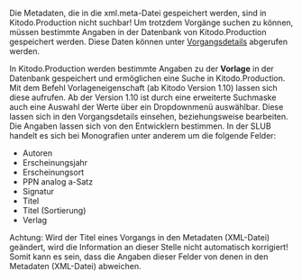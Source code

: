 Die Metadaten, die in die xml.meta-Datei gespeichert werden, sind in Kitodo.Production nicht suchbar! Um trotzdem Vorgänge suchen zu können, müssen bestimmte Angaben in der Datenbank von Kitodo.Production gespeichert werden. Diese Daten können unter [Vorgangsdetails](Vorgangsdetails) abgerufen werden.

In Kitodo.Production werden bestimmte Angaben zu der **Vorlage** in der Datenbank gespeichert und ermöglichen eine Suche in Kitodo.Production. Mit dem Befehl Vorlageneigenschaft (ab Kitodo Version 1.10) lassen sich diese aufrufen. Ab der Version 1.10 ist durch eine erweiterte Suchmaske auch eine Auswahl der Werte über ein Dropdownmenü auswählbar. Diese lassen sich in den Vorgangsdetails einsehen, beziehungsweise bearbeiten. Die Angaben lassen sich von den Entwicklern bestimmen. In der SLUB handelt es sich bei Monografien unter anderem um die folgende Felder:

* Autoren
* Erscheinungsjahr
* Erscheinungsort
* PPN analog a-Satz
* Signatur
* Titel
* Titel (Sortierung)
* Verlag

Achtung: Wird der Titel eines Vorgangs in den Metadaten (XML-Datei) geändert, wird die Information an dieser Stelle nicht automatisch korrigiert! Somit kann es sein, dass die Angaben dieser Felder von denen in den Metadaten (XML-Datei) abweichen.